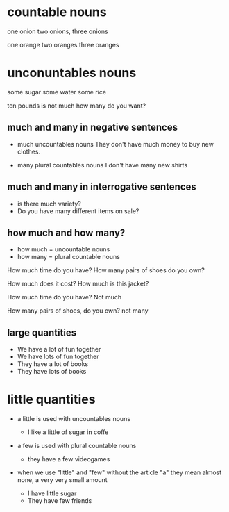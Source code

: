 # countable nouns

one onion
two onions,
three onions

one orange
two oranges
three oranges

# unconuntables nouns

some sugar
some water
some rice

ten pounds is not much
how many do you want?

## much and many in negative sentences

- much uncountables nouns
They don't have much money to buy new clothes.

- many plural countables nouns
I don't have many new shirts

## much and many in interrogative sentences

- is there much variety?
- Do you have many different items on sale?

## how much and how many?

- how much = uncountable nouns
- how many = plural countable nouns 

How much time do you have?
How many pairs of shoes do you own?

How much does it cost?
How much is this jacket?

How much time do you have?
Not much

How many pairs of shoes, do you own?
not many

## large quantities
- We have a lot of fun together
- We have lots of fun together
- They have a lot of books
- They have lots of books

# little quantities
* a little is used with uncountables nouns
    - I like a little of sugar in coffe

* a few is used with plural countable nouns
    - they have a few videogames

* when we use "little" and "few" without the article "a" they mean almost none, a very very small amount
    - I have little sugar
    - They have few friends

